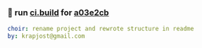 ### 🔨 run [ci.build](https://github.com/krapjost/knot/actions/runs/4592988149) for [a03e2cb](https://github.com/krapjost/knot/commit/a03e2cb)
```yaml
choir: rename project and rewrote structure in readme
by: krapjost@gmail.com
```


